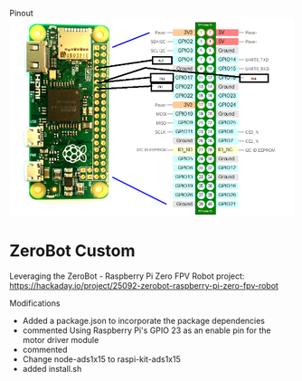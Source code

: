 Pinout
![pinout](https://github.com/kawaczek/pi0w/blob/master/images/zeropinout.png)

# ZeroBot Custom
Leveraging the ZeroBot - Raspberry Pi Zero FPV Robot project: https://hackaday.io/project/25092-zerobot-raspberry-pi-zero-fpv-robot

Modifications
* Added a package.json to incorporate the package dependencies
* commented Using Raspberry Pi's GPIO 23 as an enable pin for the motor driver module
* commented 
* Change node-ads1x15 to raspi-kit-ads1x15
* added install.sh

